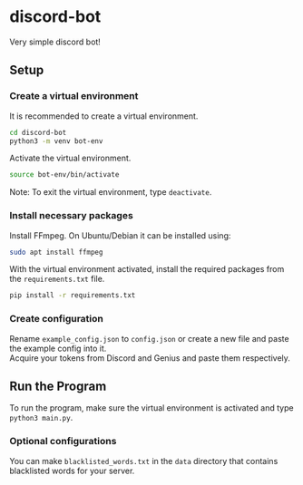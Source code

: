 # discord-bot
Very simple discord bot!
## Setup
### Create a virtual environment
It is recommended to create a virtual environment.
```bash
cd discord-bot
python3 -m venv bot-env
```
Activate the virtual environment.
```bash
source bot-env/bin/activate
```
Note: To exit the virtual environment, type `deactivate`.

### Install necessary packages
Install FFmpeg. On Ubuntu/Debian it can be installed using:
```bash
sudo apt install ffmpeg
```
With the virtual environment activated, install the required packages from the ```requirements.txt``` file.
```bash
pip install -r requirements.txt
```

### Create configuration
Rename `example_config.json` to `config.json` or create a new file and paste the example config into it.  
Acquire your tokens from Discord and Genius and paste them respectively.

## Run the Program
To run the program, make sure the virtual environment is activated and type `python3 main.py`.

### Optional configurations
You can make `blacklisted_words.txt` in the `data` directory that contains blacklisted words for your server.